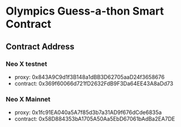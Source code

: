 # Olympics Guess-a-thon Smart Contract

## Contract Address

### Neo X testnet

- proxy: 0x843A9C9d1f3B148a1dBB3D62705aaD24f3658676
- contract: 0x369f60066d721fD2632FdB9F3Da64EE43A8aDd73

### Neo X Mainnet

- proxy: 0x1fc91EA040a5A7f85d3b7a31AD9f676dCde6835a
- contract: 0x58D884353bA1705A50Aa5EbD67061bAdBa2EA7DE
